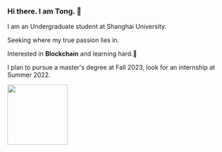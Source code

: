 ### Hi there. I am Tong. 👋

I am an Undergraduate student at Shanghai University. 

Seeking where my true passion lies in.

Interested in **Blockchain** and learning hard.🥰

I plan to pursue a master's degree at Fall 2023, look for an internship at Summer 2022.

<img align="" height="137px" src="https://github-readme-stats.vercel.app/api/top-langs/?username=CDTong&hide=Tex,c,javascript,html,Makefile&langs_count=8&hide_title=true&hide_border=true&layout=compact&bg_color=0,73FA79,73FDFF,D783FF&theme=graywhite&locale=en" />
